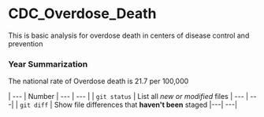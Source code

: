 # CDC_Overdose_Death
This is basic analysis for overdose death in centers of disease control and prevention 
### Year Summarization
The national rate of Overdose death is 21.7 per 100,000


  
| --- | Number | --- | --- |
| `git status` | List all *new or modified* files | --- | ---| 
| `git diff` | Show file differences that **haven't been** staged |---| ---| 
